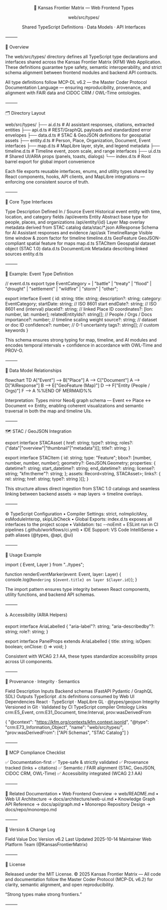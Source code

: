 <div align="center">


🧩 Kansas Frontier Matrix — Web Frontend Types

web/src/types/

Shared TypeScript Definitions · Data Models · API Interfaces

</div>



⸻

🧭 Overview

The web/src/types/ directory defines all TypeScript type declarations and interfaces shared across
the Kansas Frontier Matrix (KFM) Web Application. These definitions guarantee type safety, semantic interoperability, and strict schema alignment between frontend modules and backend API contracts.

All type definitions follow MCP-DL v6.2 — the Master Coder Protocol Documentation Language — ensuring reproducibility, provenance, and alignment with FAIR data and CIDOC CRM / OWL-Time ontologies.

⸻

🗂️ Directory Layout

web/src/types/
├── ai.d.ts         # AI assistant responses, citations, extracted entities
├── api.d.ts        # REST/GraphQL payloads and standardized error envelopes
├── data.d.ts       # STAC & GeoJSON definitions for geospatial assets
├── entity.d.ts     # Person, Place, Organization, Document, Event interfaces
├── map.d.ts        # MapLibre layer, style, and legend metadata
├── timeline.d.ts   # Timeline event, zoom scale, and range interfaces
├── ui.d.ts         # Shared UI/ARIA props (panels, toasts, dialogs)
└── index.d.ts      # Root barrel export for global import convenience

Each file exports reusable interfaces, enums, and utility types shared by React components,
hooks, API clients, and MapLibre integrations — enforcing one consistent source of truth.

⸻

🧱 Core Type Interfaces

Type	Description	Defined In / Source
Event	Historical event entity with time, location, and category fields	/api/events
Entity	Abstract base type for people, places, and organizations	/api/entity/{id}
Layer	Map overlay metadata derived from STAC catalog	data/stac/*.json
AIResponse	Schema for AI Assistant responses and evidence	/api/ask
TimelineRange	Visible time window & zoom factor for timeline	timeline.d.ts
GeoFeature	GeoJSON-compliant spatial feature for maps	map.d.ts
STACItem	Geospatial dataset object (STAC 1.0)	data.d.ts
DocumentLink	Metadata describing linked sources	entity.d.ts


⸻

🧩 Example: Event Type Definition

// event.d.ts
export type EventCategory =
  | "battle" | "treaty" | "flood" | "drought"
  | "settlement" | "wildfire" | "storm" | "other";

export interface Event {
  id: string;
  title: string;
  description?: string;
  category: EventCategory;
  startDate: string;              // ISO 8601 start
  endDate?: string;               // ISO 8601 end (interval)
  placeId?: string;               // linked Place ID
  coordinates?: [lon: number, lat: number];
  relatedEntityIds?: string[];    // People / Orgs / Docs
  importance?: number;            // timeline scaling weight
  source?: string;                // dataset or doc ID
  confidence?: number;            // 0-1 uncertainty
  tags?: string[];                // custom keywords
}

This schema ensures strong typing for map, timeline, and AI modules and encodes
temporal intervals + confidence in accordance with OWL-Time and PROV-O.

⸻

🧠 Data Model Relationships

flowchart TD
  A["Event"] --> B["Place"]
  A --> C["Document"]
  A --> D["AIResponse"]
  B --> E["GeoFeature (Map)"]
  D --> F["Entity (People / Orgs)"]
  F --> A
%%END OF MERMAID%%

Interpretation: Types mirror Neo4j graph schema — Event ↔ Place ↔ Document ↔ Entity,
enabling coherent visualizations and semantic traversal in both the map and timeline UIs.

⸻

🗺️ STAC / GeoJSON Integration

export interface STACAsset {
  href: string;
  type?: string;
  roles?: ("data"|"overview"|"thumbnail"|"metadata")[];
  title?: string;
}

export interface STACItem {
  id: string;
  type: "Feature";
  bbox?: [number, number, number, number];
  geometry?: GeoJSON.Geometry;
  properties: {
    datetime?: string;
    start_datetime?: string;
    end_datetime?: string;
    license?: string;
    "kfm:theme"?: string;
  };
  assets: Record<string, STACAsset>;
  links?: { rel: string; href: string; type?: string }[];
}

This structure allows direct ingestion from STAC 1.0 catalogs and seamless linking
between backend assets → map layers → timeline overlays.

⸻

⚙️ TypeScript Configuration
	•	Compiler Settings: strict, noImplicitAny, esModuleInterop, skipLibCheck
	•	Global Exports: index.d.ts exposes all interfaces to the project scope
	•	Validation: tsc --noEmit + ESLint run in CI pipelines (.github/workflows/ci.yml)
	•	IDE Support: VS Code IntelliSense + path aliases (@types, @api, @ui)

⸻

🧩 Usage Example

import { Event, Layer } from "../types";

function renderEventMarker(event: Event, layer: Layer) {
  console.log(`Rendering ${event.title} on layer ${layer.id}`);
}

The import pattern ensures type integrity between React components,
utility functions, and backend API schemas.

⸻

♿ Accessibility (ARIA Helpers)

export interface AriaLabelled {
  "aria-label"?: string;
  "aria-describedby"?: string;
  role?: string;
}

export interface PanelProps extends AriaLabelled {
  title: string;
  isOpen: boolean;
  onClose: () => void;
}

Consistent with WCAG 2.1 AA, these types standardize accessibility props across UI components.

⸻

🧾 Provenance · Integrity · Semantics

Field	Description
Inputs	Backend schemas (FastAPI Pydantic / GraphQL SDL)
Outputs	TypeScript .d.ts definitions consumed by Web UI
Dependencies	React · TypeScript · MapLibre GL · @types/geojson
Integrity	Versioned in Git · Validated by CI TypeScript compiler
Ontology Links	crm:E5_Event, crm:E31_Document, time:Interval, prov:wasDerivedFrom

{
  "@context": "https://kfm.org/contexts/kfm.context.jsonld",
  "@type": "crm:E73_Information_Object",
  "name": "web/src/types/",
  "prov:wasDerivedFrom": ["API Schemas", "STAC Catalog"]
}


⸻

🧪 MCP Compliance Checklist

✅ Documentation-first
✅ Type-safe & strictly validated
✅ Provenance tracked (links + citations)
✅ Semantic / FAIR alignment (STAC, GeoJSON, CIDOC CRM, OWL-Time)
✅ Accessibility integrated (WCAG 2.1 AA)

⸻

🔗 Related Documentation
	•	Web Frontend Overview → web/README.md
	•	Web UI Architecture → docs/architecture/web-ui.md
	•	Knowledge Graph API Reference → docs/api/graph.md
	•	Monorepo Repository Design → docs/repo/monorepo.md

⸻

🧩 Version & Change Log

Field	Value
Doc Version	v6.2
Last Updated	2025-10-14
Maintainer	Web Platform Team (@KansasFrontierMatrix)


⸻

📜 License

Released under the MIT License.
© 2025 Kansas Frontier Matrix — All code and documentation follow the Master Coder Protocol (MCP-DL v6.2)
for clarity, semantic alignment, and open reproducibility.

“Strong types make strong frontiers.”

⸻
